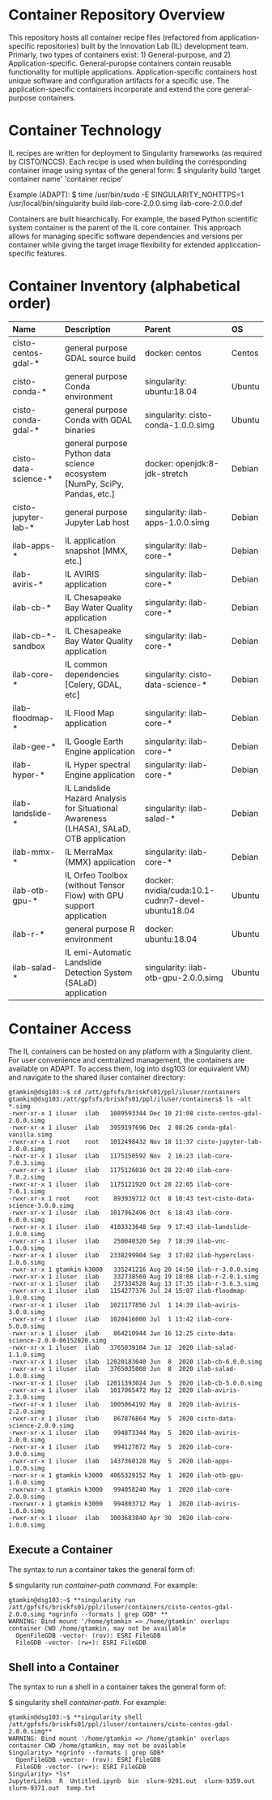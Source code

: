 # Container Repository Overview
This repository hosts all container recipe files (refactored from application-specific repositories) built by the Innovation Lab (IL) development team.  Primarly, two types of containers exist:  1) General-purpose, and 2) Application-specific.  General-puropse containers contain reusable functionality for multiple applications.  Application-specific containers host unique software and configuration artifacts for a specific use.  The application-specific containers incorporate and extend the core general-purpose containers.

# Container Technology
IL recipes are written for deployment to Singularity frameworks (as required by CISTO/NCCS). Each recipe is used when building the corresponding container image using syntax of the general form:  $ singularity build 'target container name' 'container recipe'

Example (ADAPT):
$ time /usr/bin/sudo -E SINGULARITY_NOHTTPS=1 /usr/local/bin/singularity build ilab-core-2.0.0.simg ilab-core-2.0.0.def 

Containers are built hiearchically.  For example, the based Python scientific system container is the parent of the IL core container.  This approach allows for managing specific software dependencies and versions per container while giving the target image flexibility for extended appliccation-specific features.


# Container Inventory (alphabetical order)

| Name  | Description  | Parent | OS |
| :------------ |:---------------|:-----|:-----|
| cisto-centos-gdal-*     | general purpose GDAL source build         |   docker: centos | Centos |
| cisto-conda-*     | general purpose Conda environment         |   singularity: ubuntu:18.04 | Ubuntu |
| cisto-conda-gdal-*     | general purpose Conda with GDAL binaries         |   singularity: cisto-conda-1.0.0.simg | Ubuntu |
| cisto-data-science-*      | general purpose Python data science ecosystem [NumPy, SciPy, Pandas, etc.]| docker: openjdk:8-jdk-stretch | Debian |
| cisto-jupyter-lab-*      | general purpose Jupyter Lab host         |   singularity: ilab-apps-1.0.0.simg | Debian |
| ilab-apps-*      | IL application snapshot [MMX, etc.]| singularity: ilab-core-* | Debian |
| ilab-aviris-*      | IL AVIRIS application | singularity: ilab-core-* |  Debian |
| ilab-cb-*      | IL Chesapeake Bay Water Quality  application | singularity: ilab-core-* | Debian |
| ilab-cb-*-sandbox     | IL Chesapeake Bay Water Quality  application | singularity: ilab-core-* | Debian |
| ilab-core-*      | IL common dependencies [Celery, GDAL, etc] | singularity: cisto-data-science-* | Debian |
| ilab-floodmap-*      | IL Flood Map application | singularity: ilab-core-* | Debian |
| ilab-gee-*      | IL Google Earth Engine application | singularity: ilab-core-* | Debian |
| ilab-hyper-*      | IL Hyper spectral Engine application | singularity: ilab-core-* | Debian |
| ilab-landslide-*      | IL Landslide Hazard Analysis for Situational Awareness (LHASA), SALaD, OTB application | singularity: ilab-salad-* | Debian |
| ilab-mmx-*      | IL MerraMax (MMX) application | singularity: ilab-core-* | Debian |
| ilab-otb-gpu-*      | IL Orfeo Toolbox (without Tensor Flow) with GPU support application | docker: nvidia/cuda:10.1-cudnn7-devel-ubuntu18.04 | Ubuntu |
| ilab-r-*     | general purpose R environment         |   docker: ubuntu:18.04 | Ubuntu |
| ilab-salad-*      | IL emi-Automatic Landslide Detection System (SALaD) application | singularity: ilab-otb-gpu-2.0.0.simg | Ubuntu |

# Container Access

The IL containers can be hosted on any platform with a Singularity client.  For user convenience and centralized management, the containers are available on ADAPT.  To access them, log into dsg103 (or equivalent VM) and navigate to the shared iluser container directory: 

```
gtamkin@dsg103:~$ cd /att/gpfsfs/briskfs01/ppl/iluser/containers
gtamkin@dsg103:/att/gpfsfs/briskfs01/ppl/iluser/containers$ ls -alt *.simg
-rwxr-xr-x 1 iluser  ilab   1089593344 Dec 10 21:08 cisto-centos-gdal-2.0.0.simg
-rwxr-xr-x 1 iluser  ilab   3959197696 Dec  2 08:26 conda-gdal-vanilla.simg
-rwxr-xr-x 1 root    root   1012498432 Nov 18 11:37 cisto-jupyter-lab-2.0.0.simg
-rwxr-xr-x 1 iluser  ilab   1175150592 Nov  2 16:23 ilab-core-7.0.3.simg
-rwxr-xr-x 1 iluser  ilab   1175126016 Oct 28 22:40 ilab-core-7.0.2.simg
-rwxr-xr-x 1 iluser  ilab   1175121920 Oct 28 22:05 ilab-core-7.0.1.simg
-rwxr-xr-x 1 root    root    893939712 Oct  8 10:43 test-cisto-data-science-3.0.0.simg
-rwxr-xr-x 1 iluser  ilab   1017962496 Oct  6 18:43 ilab-core-6.0.0.simg
-rwxr-xr-x 1 iluser  ilab   4103323648 Sep  9 17:43 ilab-landslide-1.0.0.simg
-rwxr-xr-x 1 iluser  ilab    250040320 Sep  7 18:39 ilab-vnc-1.0.0.simg
-rwxr-xr-x 1 iluser  ilab   2338299904 Sep  3 17:02 ilab-hyperclass-1.0.6.simg
-rwxr-xr-x 1 gtamkin k3000   335241216 Aug 20 14:50 ilab-r-3.0.0.simg
-rwxr-xr-x 1 iluser  ilab    332738560 Aug 19 18:08 ilab-r-2.0.1.simg
-rwxr-xr-x 1 iluser  ilab    237334528 Aug 13 17:35 ilab-r-3.6.3.simg
-rwxr-xr-x 1 iluser  ilab   1154277376 Jul 24 15:07 ilab-floodmap-1.0.0.simg
-rwxr-xr-x 1 iluser  ilab   1021177856 Jul  1 14:39 ilab-aviris-3.0.0.simg
-rwxr-xr-x 1 iluser  ilab   1020416000 Jul  1 13:42 ilab-core-5.0.0.simg
-rwxr-xr-x 1 iluser  ilab    864210944 Jun 16 12:25 cisto-data-science-2.0.0-06152020.simg
-rwxr-xr-x 1 iluser  ilab   3765039104 Jun 12  2020 ilab-salad-1.1.0.simg
-rwxr-xr-x 1 iluser  ilab  12020183040 Jun  8  2020 ilab-cb-6.0.0.simg
-rwxr-xr-x 1 iluser  ilab   3765035008 Jun  8  2020 ilab-salad-1.0.0.simg
-rwxr-xr-x 1 iluser  ilab  12011393024 Jun  5  2020 ilab-cb-5.0.0.simg
-rwxr-xr-x 1 iluser  ilab   1017065472 May 12  2020 ilab-aviris-2.3.0.simg
-rwxr-xr-x 1 iluser  ilab   1005064192 May  8  2020 ilab-aviris-2.2.0.simg
-rwxr-xr-x 1 iluser  ilab    867876864 May  5  2020 cisto-data-science-2.0.0.simg
-rwxr-xr-x 1 iluser  ilab    994873344 May  5  2020 ilab-aviris-2.0.0.simg
-rwxr-xr-x 1 iluser  ilab    994127872 May  5  2020 ilab-core-3.0.0.simg
-rwxr-xr-x 1 iluser  ilab   1437360128 May  5  2020 ilab-apps-1.0.0.simg
-rwxr-xr-x 1 gtamkin k3000  4065329152 May  1  2020 ilab-otb-gpu-1.0.0.simg
-rwxrwxr-x 1 gtamkin k3000   994058240 May  1  2020 ilab-core-2.0.0.simg
-rwxrwxr-x 1 gtamkin k3000   994803712 May  1  2020 ilab-aviris-1.0.0.simg
-rwxr-xr-x 1 iluser  ilab   1003683840 Apr 30  2020 ilab-core-1.0.0.simg
```

## Execute a Container

The syntax to run a container takes the general form of:  

$ singularity run *container-path* *command*.  For example:

```
gtamkin@dsg103:~$ **singularity run /att/gpfsfs/briskfs01/ppl/iluser/containers/cisto-centos-gdal-2.0.0.simg *ogrinfo --formats | grep GDB* **
WARNING: Bind mount '/home/gtamkin => /home/gtamkin' overlaps container CWD /home/gtamkin, may not be available
  OpenFileGDB -vector- (rov): ESRI FileGDB
  FileGDB -vector- (rw+): ESRI FileGDB
```

## Shell into a Container

The syntax to run a shell in a container takes the general form of:  

$ singularity shell *container-path*.  For example:

```
gtamkin@dsg103:~$ **singularity shell /att/gpfsfs/briskfs01/ppl/iluser/containers/cisto-centos-gdal-2.0.0.simg** 
WARNING: Bind mount '/home/gtamkin => /home/gtamkin' overlaps container CWD /home/gtamkin, may not be available
Singularity> *ogrinfo --formats | grep GDB*
  OpenFileGDB -vector- (rov): ESRI FileGDB
  FileGDB -vector- (rw+): ESRI FileGDB
Singularity> *ls*
JupyterLinks  R  Untitled.ipynb  bin  slurm-9291.out  slurm-9359.out  slurm-9371.out  temp.txt
```







